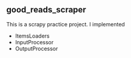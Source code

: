 ## good_reads_scraper
This is a scrapy practice project. I implemented
- ItemsLoaders
- InputProcessor
- OutputProcessor